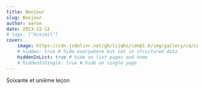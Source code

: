 ```yaml
---
title: Bonjour
slug: Bonjour
author: aaron
date: 2023-12-12
# tags: ["Assimil"]
cover: 
    image: https://cdn.jsdelivr.net/gh/lijqhs/cdn@1.6/img/gallery/ca/conor-samuel-6tj8WUbDxjk-unsplash.jpg
    # hidden: true # hide everywhere but not in structured data
    hiddenInList: true # hide on list pages and home
    # hiddenInSingle: true # hide on single page
---
```


Soixante et unième leçon